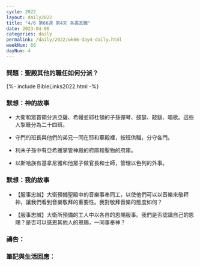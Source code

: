 ```yaml
---
cycle: 2022
layout: daily2022
title: "4/6 第66週 第4天 各盡其職"
date: 2023-04-06
categories: daily
permalink: /daily/2022/wk66-day4-daily.html
weekNum: 66
dayNum: 4
---
```


### 問題：聖殿其他的職任如何分派？
 
{%- include BibleLinks2022.html -%}

### 默想：神的故事
+ 大衛和眾首領分派亞薩、希幔並耶杜頓的子孫彈琴、鼓瑟、敲鈸、唱歌。這些人掣籤分為二十四班。

+ 守門的班長與他們的弟兄一同在耶和華殿裡，按班供職，分守各門。

+ 利未子孫中有亞希雅掌管神殿的府庫和聖物的府庫。

+ 以斯哈族有基拿尼雅和他眾子做官長和士師，管理以色列的外事。

### 默想：我的故事
+ 【服事忠誠】大衛預備聖殿中的音樂事奉同工，以使他們可以以音樂來敬拜神，讓我們看到音樂敬拜的重要性。我對敬拜音樂的態度如何？

+ 【服事忠誠】大衛所預備的工人中以各自的恩賜服事。我們是否認識自己的恩賜？是否可以感恩其他人的恩賜，一同事奉神？

### 禱告：

### 筆記與生活回應：
